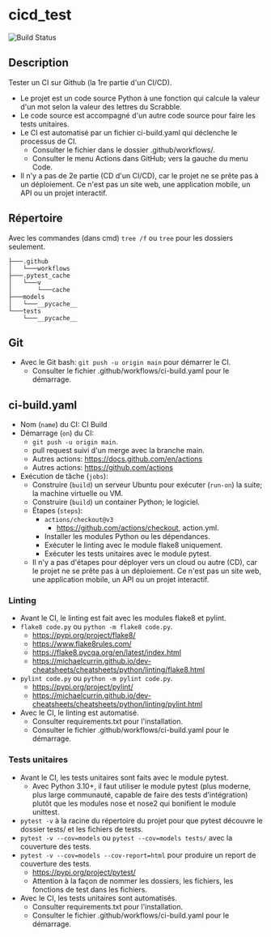 # cicd_test

![Build Status](https://github.com/ugolabo/cicd_test/actions/workflows/ci-build.yaml/badge.svg)

## Description

Tester un CI sur Github (la 1re partie d'un CI/CD).

- Le projet est un code source Python à une fonction qui calcule la valeur d'un mot selon la valeur des lettres du Scrabble.
- Le code source est accompagné d'un autre code source pour faire les tests unitaires.
- Le CI est automatisé par un fichier ci-build.yaml qui déclenche le processus de CI.
	- Consulter le fichier dans le dossier .github/workflows/.
	- Consulter le menu Actions dans GitHub; vers la gauche du menu Code.
- Il n'y a pas de 2e partie (CD d'un CI/CD), car le projet ne se prête pas à un déploiement. Ce n'est pas un site web, une application mobile, un API ou un projet interactif.
	
## Répertoire

Avec les commandes (dans cmd) `tree /f` ou `tree` pour les dossiers seulement.

```text
├───.github
│   └───workflows
├───.pytest_cache
│   └───v
│       └───cache
├───models
│   └───__pycache__
└───tests
    └───__pycache__
```

## Git

- Avec le Git bash: `git push -u origin main` pour démarrer le CI.
	- Consulter le fichier .github/workflows/ci-build.yaml pour le démarrage.

## ci-build.yaml

- Nom (`name`) du CI: CI Build
- Démarrage (`on`) du CI:
	- `git push -u origin main`.
	- pull request suivi d'un merge avec la branche main.
	- Autres actions: https://docs.github.com/en/actions
	- Autres actions: https://github.com/actions
- Exécution de tâche (`jobs`):
	- Construire (`build`) un serveur Ubuntu pour exécuter (`run-on`) la suite; la machine virtuelle ou VM.
	- Construire (`build`) un container Python; le logiciel.
	- Étapes (`steps`):
		- `actions/checkout@v3`
			- https://github.com/actions/checkout, action.yml.
		- Installer les modules Python ou les dépendances.
		- Exécuter le linting avec le module flake8 uniquement.
		- Exécuter les tests unitaires avec le module pytest.
	- Il n'y a pas d'étapes pour déployer vers un cloud ou autre (CD), car le projet ne se prête pas à un déploiement. Ce n'est pas un site web, une application mobile, un API ou un projet interactif.

### Linting

- Avant le CI, le linting est fait avec les modules flake8 et pylint.
- `flake8 code.py` ou `python -m flake8 code.py`.
	- https://pypi.org/project/flake8/
	- https://www.flake8rules.com/
	- https://flake8.pycqa.org/en/latest/index.html
	- https://michaelcurrin.github.io/dev-cheatsheets/cheatsheets/python/linting/flake8.html
- `pylint code.py` ou `python -m pylint code.py`.
	- https://pypi.org/project/pylint/
	- https://michaelcurrin.github.io/dev-cheatsheets/cheatsheets/python/linting/pylint.html
- Avec le CI, le linting est automatisé.
	- Consulter requirements.txt pour l'installation.
	- Consulter le fichier .github/workflows/ci-build.yaml pour le démarrage.

### Tests unitaires

- Avant le CI, les tests unitaires sont faits avec le module pytest.
	- Avec Python 3.10+, il faut utiliser le module pytest (plus moderne, plus large communauté, capable de faire des tests d'intégration) plutôt que les modules nose et nose2 qui bonifient le module unittest.
- `pytest -v` à la racine du répertoire du projet pour que pytest découvre le dossier tests/ et les fichiers de tests.
- `pytest -v --cov=models` ou `pytest --cov=models tests/` avec la couverture des tests.
- `pytest -v --cov=models --cov-report=html` pour produire un report de couverture des tests.
	- https://pypi.org/project/pytest/
	- Attention à la façon de nommer les dossiers, les fichiers, les fonctions de test dans les fichiers.
- Avec le CI, les tests unitaires sont automatisés.
	- Consulter requirements.txt pour l'installation.
	- Consulter le fichier .github/workflows/ci-build.yaml pour le démarrage.
